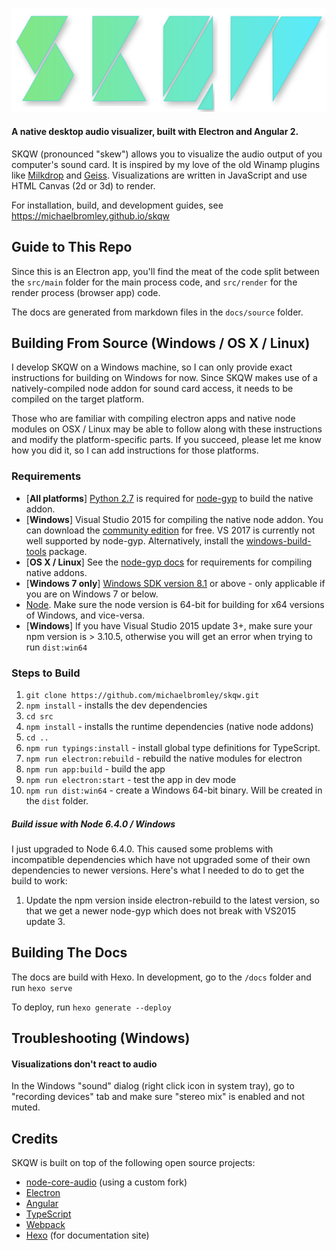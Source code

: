 ![SKQW Logo](src/assets/images/logo.png)

#### A native desktop audio visualizer, built with Electron and Angular 2.

SKQW (pronounced "skew") allows you to visualize the audio output of you computer's sound card. It is inspired by my love of the old Winamp plugins like [Milkdrop](https://www.google.com/search?tbm=isch&q=milkdrop+plugin+visualization) and [Geiss](https://www.google.com/search?q=geiss+plugin+visualization&tbm=isch). Visualizations are written in JavaScript and use HTML Canvas (2d or 3d) to render.

For installation, build, and development guides, see https://michaelbromley.github.io/skqw

## Guide to This Repo

Since this is an Electron app, you'll find the meat of the code split between the `src/main` folder for the main process code, and `src/render` for the render process (browser app) code.

The docs are generated from markdown files in the `docs/source` folder.

## Building From Source (Windows / OS X / Linux)

I develop SKQW on a Windows machine, so I can only provide exact instructions for building on Windows for now. Since SKQW makes use of a natively-compiled node addon for sound card access, it needs to be compiled on the target platform.

Those who are familiar with compiling electron apps and native node modules on OSX / Linux may be able to follow along with these instructions and modify the platform-specific parts. If you succeed, please let me know how you did it, so I can add instructions for those platforms.

### Requirements

- [**All platforms**] [Python 2.7](https://www.python.org/downloads/) is required for [node-gyp](https://github.com/nodejs/node-gyp) to build the native addon.
- [**Windows**] Visual Studio 2015 for compiling the native node addon. You can download the [community edition](https://www.visualstudio.com/en-us/products/visual-studio-community-vs.aspx) for free. VS 2017 is currently not well supported by node-gyp. Alternatively, install the [windows-build-tools](https://github.com/felixrieseberg/windows-build-tools) package.
- [**OS X / Linux**] See the [node-gyp docs](https://github.com/nodejs/node-gyp#installation) for requirements for compiling native addons.
- [**Windows 7 only**] [Windows SDK version 8.1](https://developer.microsoft.com/en-us/windows/downloads/windows-8-1-sdk) or above - only applicable if you are on Windows 7 or below.
- [Node](https://nodejs.org/en/). Make sure the node version is 64-bit for building for x64 versions of Windows, and vice-versa.
- [**Windows**] If you have Visual Studio 2015 update 3+, make sure your npm version is > 3.10.5, otherwise you will get an error when trying to run `dist:win64`

### Steps to Build

1. `git clone https://github.com/michaelbromley/skqw.git`
2. `npm install` - installs the dev dependencies
3. `cd src`
4. `npm install` - installs the runtime dependencies (native node addons)
5. `cd ..`
7. `npm run typings:install` - install global type definitions for TypeScript.
6. `npm run electron:rebuild` - rebuild the native modules for electron
7. `npm run app:build` - build the app
8. `npm run electron:start` - test the app in dev mode
9. `npm run dist:win64` - create a Windows 64-bit binary. Will be created in the `dist` folder.

##### Build issue with Node 6.4.0 / Windows

I just upgraded to Node 6.4.0. This caused some problems with incompatible dependencies which have not upgraded some of their own dependencies to newer versions. Here's what I needed to do to get the build to work:

1. Update the npm version inside electron-rebuild to the latest version, so that we get a newer node-gyp which does not break with VS2015 update 3.


## Building The Docs

The docs are build with Hexo. In development, go to the `/docs` folder and run `hexo serve`

To deploy, run `hexo generate --deploy`

## Troubleshooting (Windows)

#### Visualizations don't react to audio
In the Windows "sound" dialog (right click icon in system tray), go to "recording devices" tab and make sure "stereo mix" is enabled and not muted.

## Credits

SKQW is built on top of the following open source projects:

* [node-core-audio](https://github.com/ZECTBynmo/node-core-audio) (using a custom fork)
* [Electron](http://electron.atom.io/)
* [Angular](http://angular.io/)
* [TypeScript](http://www.typescriptlang.org/)
* [Webpack](https://webpack.github.io/)
* [Hexo](https://hexo.io/) (for documentation site)
